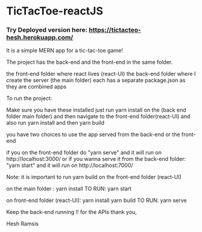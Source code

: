 # TicTacToe-reactJS


### Try Deployed version here: https://tictacteo-hesh.herokuapp.com/

It is a simple MERN app for a tic-tac-toe game!

The project has the back-end and the front-end in the same folder.

the front-end folder where react lives (react-UI)
the back-end folder where I create the server (the main folder)
each has a separate package.json as they are combined apps

To run the project:


Make sure you have these installed just run yarn install on the (back end folder main folder) and then navigate to
the front-end folder(react-UI) and also run yarn install and then yarn build
	

you have two choices to use the app served from the back-end or the front-end 

if you on the front-end folder do "yarn serve" and it will run on http://localhost:3000/
or if you wanna serve it from the back-end folder: "yarn start" and it will run on http://localhost:7000/

Note: it is important to run yarn build on the front-end folder (react-UI)


on the main folder :
yarn install
TO RUN: yarn start

on front-end folder  (react-UI):
yarn install
yarn build
TO RUN: yarn serve 



Keep the back-end running !! for the APIs
thank you,

Hesh Ramsis

